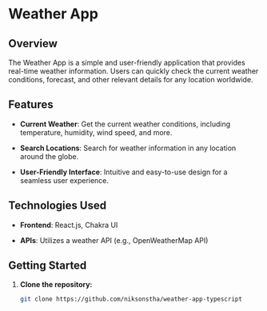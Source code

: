 # Weather App

## Overview

The Weather App is a simple and user-friendly application that provides real-time weather information. Users can quickly check the current weather conditions, forecast, and other relevant details for any location worldwide.

## Features

- **Current Weather**: Get the current weather conditions, including temperature, humidity, wind speed, and more.

- **Search Locations**: Search for weather information in any location around the globe.

- **User-Friendly Interface**: Intuitive and easy-to-use design for a seamless user experience.

## Technologies Used

- **Frontend**: React.js, Chakra UI

- **APIs**: Utilizes a weather API (e.g., OpenWeatherMap API)

## Getting Started

1. **Clone the repository:**

   ```bash
   git clone https://github.com/niksonstha/weather-app-typescript
   ```
